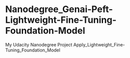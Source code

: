 # Nanodegree_Genai-Peft-Lightweight-Fine-Tuning-Foundation-Model
My Udacity Nanodegree Project Apply_Lightweight_Fine-Tuning_Foundation_Model
